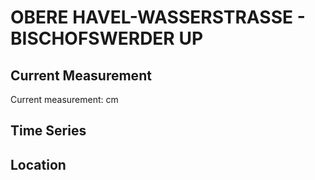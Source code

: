 # OBERE HAVEL-WASSERSTRASSE - BISCHOFSWERDER UP

## Current Measurement

Current measurement: <Value topic="rivers/pegel-online/OHW/BISCHOFSWERDER_UP/measurementValue"/> cm

## Time Series

<TimeSeries topic="rivers/pegel-online/OHW/BISCHOFSWERDER_UP/measurementValue" period="week" />

## Location

<WorldMap>
  <Marker lat="52.89222233078237" lon="13.380958470749324" labelTopic="rivers/pegel-online/OHW/BISCHOFSWERDER_UP" />
</WorldMap>

